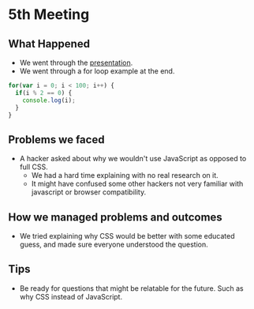 # 5th Meeting

## What Happened

- We went through the
  [presentation](https://github.com/SMHS-Programming/club/blob/fd4c1753f3e5ddd67d770d9bc30110f9fb49026d/meetings/9_30_Meeting_V.pdf).
- We went through a for loop example at the end.

```js
for(var i = 0; i < 100; i++) {
  if(i % 2 == 0) {
    console.log(i);
  }
}
```

## Problems we faced

- A hacker asked about why we wouldn't use JavaScript as opposed to full CSS.
  - We had a hard time explaining with no real research on it.
  - It might have confused some other hackers not very familiar with javascript
    or browser compatibility.

## How we managed problems and outcomes

- We tried explaining why CSS would be better with some educated guess, and
  made sure everyone understood the question.

## Tips

- Be ready for questions that might be relatable for the future. Such as why CSS
  instead of JavaScript.
